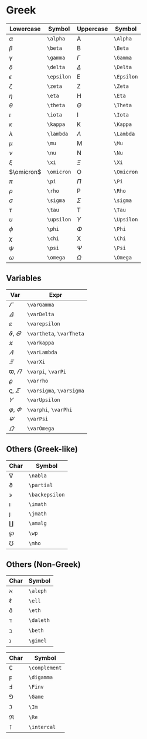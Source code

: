 # Greek

| Lowercase | Symbol | Uppercase | Symbol
|--|--|--|--|
| $\alpha$ | `\alpha` | $\text{A}$ | `\Alpha` |
| $\beta$ | `\beta` | $\text{B}$ | `\Beta` |
|$\gamma$|`\gamma`|$\Gamma$|`\Gamma`|
|$\delta$|`\delta`|$\Delta$|`\Delta`|
|$\epsilon$|`\epsilon`| $\text{E}$ |`\Epsilon`|
|$\zeta$|`\zeta`| $\text{Z}$ |`\Zeta`|
|$\eta$|`\eta`| $\text{H}$ |`\Eta`|
|$\theta$|`\theta`|$\Theta$|`\Theta`|
|$\iota$|`\iota`| $\text{I}$ |`\Iota`|
|$\kappa$|`\kappa`| $\text{K}$ |`\Kappa`|
|$\lambda$|`\lambda`|$\Lambda$|`\Lambda`|
|$\mu$|`\mu`| $\text{M}$ |`\Mu`|
|$\nu$|`\nu`| $\text{N}$ |`\Nu`|
|$\xi$|`\xi`|$\Xi$|`\Xi`|
|$\omicron$|`\omicron`| $\text{O}$ |`\Omicron`|
|$\pi$|`\pi`|$\Pi$|`\Pi`|
|$\rho$|`\rho`| $\text{P}$ |`\Rho`|
|$\sigma$|`\sigma`|$\Sigma$|`\sigma`|
|$\tau$|`\tau`| $\text{T}$ |`\Tau`|
|$\upsilon$|`\upsilon`|$\Upsilon$|`\Upsilon`|
|$\phi$|`\phi`|$\Phi$|`\Phi`|
|$\chi$|`\chi`| $\text{X}$ |`\Chi`|
|$\psi$|`\psi`|$\Psi$|`\Psi`|
|$\omega$|`\omega`|$\Omega$|`\Omega`|

## Variables

| Var | Expr |
|--|--|
| $\varGamma$ | `\varGamma` |
| $\varDelta$ | `\varDelta` |
| $\varepsilon$ | `\varepsilon` |
| $\vartheta$, $\varTheta$ | `\vartheta`, `\varTheta` |
| $\varkappa$ | `\varkappa` |
| $\varLambda$ | `\varLambda` |
| $\varXi$ | `\varXi` |
| $\varpi$, $\varPi$ | `\varpi`, `\varPi` |
| $\varrho$ | `\varrho` |
| $\varsigma$, $\varSigma$ | `\varsigma`, `\varSigma` |
| $\varUpsilon$ | `\varUpsilon` |
| $\varphi$, $\varPhi$ | `\varphi`, `\varPhi` |
| $\varPsi$ | `\varPsi` |
| $\varOmega$ | `\varOmega` |

## Others (Greek-like)

| Char | Symbol |
|--|--|
| $\nabla$ | `\nabla` |
| $\partial$ | `\partial` |
| $\backepsilon$ | `\backepsilon` |
| $\imath$ | `\imath` |
| $\jmath$ | `\jmath` |
| $\amalg$ | `\amalg` |
| $\wp$ | `\wp` |
| $\mho$ | `\mho` |

## Others (Non-Greek)

| Char | Symbol |
|--|--|
| $\aleph$ | `\aleph` |
| $\ell$ | `\ell` |
| $\eth$ | `\eth` |
| $\daleth$ | `\daleth` |
| $\beth$ | `\beth` |
| $\gimel$ | `\gimel` |

| Char | Symbol |
|--|--|
| $\complement$ | `\complement` |
| $\digamma$ | `\digamma` |
| $\Finv$ | `\Finv` |
| $\Game$ | `\Game` |
| $\Im$ | `\Im` |
| $\Re$ | `\Re` |
| $\intercal$ | `\intercal` |
